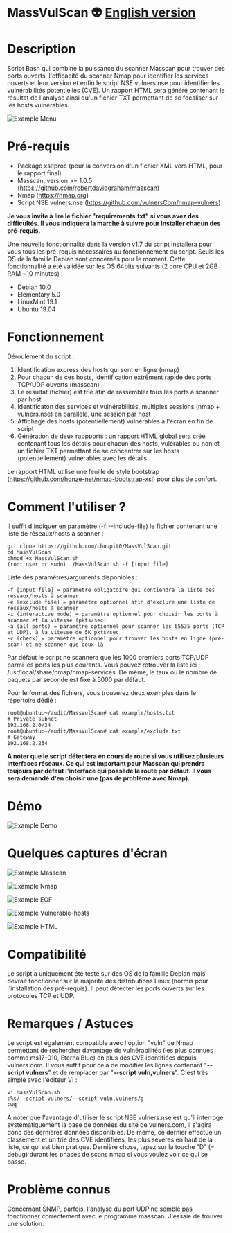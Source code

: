 # MassVulScan :alien: [English version](https://github.com/choupit0/MassVulScan/blob/master/README.md)
# Description
Script Bash qui combine la puissance du scanner Masscan pour trouver des ports ouverts, l'efficacité du scanner Nmap pour identifier les services ouverts et leur version et enfin le script NSE vulners.nse pour identifier les vulnérabilités potentielles (CVE). Un rapport HTML sera généré contenant le résultat de l'analyse ainsi qu'un fichier TXT permettant de se focaliser sur les hosts vulnérables.

![Example Menu](screenshots/Menu.PNG)

# Pré-requis
- Package xsltproc (pour la conversion d'un fichier XML vers HTML, pour le rapport final)
- Masscan, version >= 1.0.5 (https://github.com/robertdavidgraham/masscan)
- Nmap (https://nmap.org)
- Script NSE vulners.nse (https://github.com/vulnersCom/nmap-vulners)

**Je vous invite à lire le fichier "requirements.txt" si vous avez des difficultés. Il vous indiquera la marche à suivre pour installer chacun des pré-requis.**

Une nouvelle fonctionnalité dans la version v1.7 du script installera pour vous tous les pré-requis nécessaires au fonctionnement du script. Seuls les OS de la famille Debian sont concernés pour le moment.
Cette fonctionnalité a été validée sur les OS 64bits suivants (2 core CPU et 2GB RAM ~10 minutes) :
- Debian 10.0
- Elementary 5.0
- LinuxMint 19.1
- Ubuntu 19.04
# Fonctionnement
Déroulement du script :
1) Identification express des hosts qui sont en ligne (nmap)
2) Pour chacun de ces hosts, identification extrêment rapide des ports TCP/UDP ouverts (masscan)
3) Le résultat (fichier) est trié afin de rassembler tous les ports à scanner par host
4) Identificaton des services et vulnérabilités, multiples sessions (nmap + vulners.nse) en parallèle, une session par host
5) Affichage des hosts (potentiellement) vulnérables à l'écran en fin de script
6) Génération de deux rappports : un rapport HTML global sera créé contenant tous les détails pour chacun des hosts, vulérables ou non et un fichier TXT permettant de se concentrer sur les hosts (potentiellement) vulnérables avec les détails

Le rapport HTML utilise une feuille de style bootstrap (https://github.com/honze-net/nmap-bootstrap-xsl) pour plus de confort.
# Comment l'utiliser ?
Il suffit d'indiquer en paramètre (-f|--include-file) le fichier contenant une liste de réseaux/hosts à scanner :
```
git clone https://github.com/choupit0/MassVulScan.git
cd MassVulScan
chmod +x MassVulScan.sh
(root user or sudo) ./MassVulScan.sh -f [input file]
```
Liste des paramètres/arguments disponibles :
```
-f [input file] = paramètre obligatoire qui contiendra la liste des réseaux/hosts à scanner
-e [exclude file] = paramètre optionnel afin d'exclure une liste de réseaux/hosts à scanner
-i (interactive mode) = paramètre optionnel pour choisir les ports à scanner et la vitesse (pkts/sec)
-a (all ports) = paramètre optionnel pour scanner les 65535 ports (TCP et UDP), à la vitesse de 5K pkts/sec
-c (check) = paramètre optionnel pour trouver les hosts en ligne (pré-scan) et ne scanner que ceux-là
```
Par défaut le script ne scannera que les 1000 premiers ports TCP/UDP parmi les ports les plus courants. Vous pouvez retrouver la liste ici : /usr/local/share/nmap/nmap-services. De même, le taux ou le nombre de paquets par seconde est fixé à 5000 par défaut.

Pour le format des fichiers, vous trouverez deux exemples dans le répertoire dédié :
```
root@ubuntu:~/audit/MassVulScan# cat example/hosts.txt
# Private subnet
192.168.2.0/24
root@ubuntu:~/audit/MassVulScan# cat example/exclude.txt
# Gateway
192.168.2.254
```
**A noter que le script détectera en cours de route si vous utilisez plusieurs interfaces réseaux. Ce qui est important pour Masscan qui prendra toujours par défaut l'interface qui possède la route par défaut. Il vous sera demandé d'en choisir une (pas de problème avec Nmap).**
# Démo
![Example Demo](demo/MassVulScan_Demo.gif)
# Quelques captures d'écran
![Example Masscan](screenshots/Masscan.PNG)

![Example Nmap](screenshots/Nmap.PNG)

![Example EOF](screenshots/End-of-script.PNG)

![Example Vulnerable-hosts](screenshots/Ex-vulnerable-host-found.PNG)

![Example HTML](screenshots/HTML.PNG)
# Compatibilité
Le script a uniquement été testé sur des OS de la famille Debian mais devrait fonctionner sur la majorité des distributions Linux (hormis pour l'installation des pré-requis). Il peut détecter les ports ouverts sur les protocoles TCP et UDP.
# Remarques / Astuces
Le script est également compatible avec l'option "vuln" de Nmap permettant de rechercher davantage de vulnérabilités (les plus connues comme ms17-010, EternalBlue) en plus des CVE identifiées depuis vulners.com. Il vous suffit pour cela de modifier les lignes contenant "**--script vulners**" et de remplacer par "**--script vuln,vulners**".
C'est très simple avec l'éditeur VI :
```
vi MassVulScan.sh
:%s/--script vulners/--script vuln,vulners/g
:wq
```
A noter que l'avantage d'utiliser le script NSE vulners.nse est qu'il interroge systématiquement la base de données du site de vulners.com, il s'agira donc des dernières données disponibles. De même, ce dernier effectue un classement et un trie des CVE identifiées, les plus sévères en haut de la liste, ce qui est bien pratique.
Dernière chose, tapez sur la touche "D" (= debug) durant les phases de scans nmap si vous voulez voir ce qui se passe.
# Problème connus
Concernant SNMP, parfois, l'analyse du port UDP ne semble pas fonctionner correctement avec le programme masscan. J'essaie de trouver une solution.
